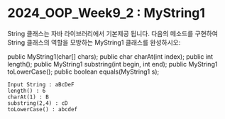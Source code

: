 # 2024_OOP_Week9_2 : MyString1
String 클래스는 자바 라이브러리에서 기본제공 됩니다. 다음의 메소드를 구현하여 String 클래스의 역할을 모방하는 MyString1 클래스를 완성하시오: 

public MyString1(char[] chars);
public char charAt(int index);
public int length();
public MyString1 substring(int begin, int end);
public MyString1 toLowerCase(); 
public boolean equals(MyString1 s); 

```
Input String : aBcDeF
length() : 6
charAt(1) : B
substring(2,4) : cD
toLowerCase() : abcdef
```
